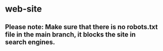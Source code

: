 # web-site

## Please note: Make sure that there is no robots.txt file in the main branch, it blocks the site in search engines.
